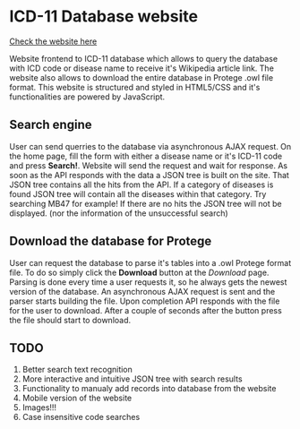 # ICD-11 Database website
[Check the website here](https://ninjaxfreezu.github.io/icddatabase/)

Website frontend to ICD-11 database which allows to query the database with ICD code or disease name to receive it's Wikipedia article link. The website also allows to download the entire database in Protege .owl file format. This website is structured and styled in HTML5/CSS and it's functionalities are powered by JavaScript.

## Search engine
User can send querries to the database via asynchronous AJAX request. On the home page, fill the form with either a disease name or it's ICD-11 code and press __Search!__. Website will send the request and wait for response. As soon as the API responds with the data a JSON tree is built on the site. That JSON tree contains all the hits from the API. If a category of diseases is found JSON tree will contain all the diseases within that category. Try searching MB47 for example!
If there are no hits the JSON tree will not be displayed. (nor the information of the unsuccessful search)

## Download the database for Protege
User can request the database to parse it's tables into a .owl Protege format file. To do so simply click the __Download__ button at the *Download* page. Parsing is done every time a user requests it, so he always gets the newest version of the database. An asynchronous AJAX request is sent and the parser starts building the file. Upon completion API responds with the file for the user to download. After a couple of seconds after the button press the file should start to download. 

## TODO
1. Better search text recognition
2. More interactive and intuitive JSON tree with search results
3. Functionality to manualy add records into database from the website
4. Mobile version of the website
5. Images!!!
6. Case insensitive code searches
